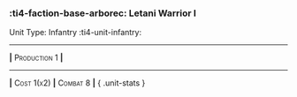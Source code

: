 ### :ti4-faction-base-arborec: **Letani Warrior I**

Unit Type: Infantry :ti4-unit-infantry:

---


__|__ <span style="font-variant:small-caps;">Production 1</span> __|__

---

__|__ <span style="font-variant:small-caps;">Cost 1(x2)</span> __|__ <span style="font-variant:small-caps;">Combat 8</span> __|__
{ .unit-stats }
